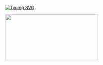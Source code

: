 [![Typing SVG](https://readme-typing-svg.demolab.com/?lines=Hi+there+😊&size=25&color=58a6ff)](https://git.io/typing-svg)

<a href="https://github.com/devxb/gitanimals">
<img
  src="https://render.gitanimals.org/farms/kimsj-git"
  width="300"
  height="150"
/>
</a>

